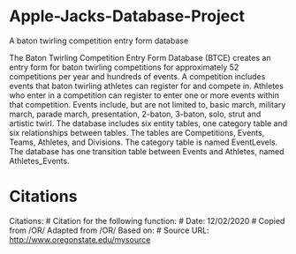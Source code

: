 # Apple-Jacks-Database-Project
A baton twirling competition entry form database

The Baton Twirling Competition Entry Form Database (BTCE) creates an entry form for baton twirling competitions for approximately 52 competitions per year and hundreds of events. A competition includes events that baton twirling athletes can register for and compete in. Athletes who enter in a competition can register to enter one or more events within that competition. Events include, but are not limited to, basic march, military march, parade march, presentation, 2-baton, 3-baton, solo, strut and artistic twirl. The database includes six entity tables, one category table and six relationships between tables. The tables are Competitions, Events, Teams, Athletes, and Divisions. The category table is named EventLevels. The database has one transition table between Events and Athletes, named Athletes_Events.

# Citations
Citations:
    # Citation for the following function:
    # Date: 12/02/2020
    # Copied from /OR/ Adapted from /OR/ Based on:
    # Source URL: http://www.oregonstate.edu/mysource